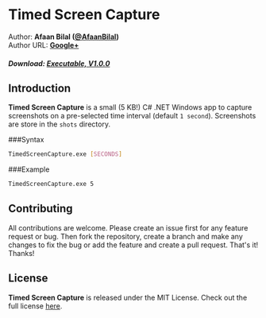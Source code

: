 Timed Screen Capture
==============

Author: **Afaan Bilal ([@AfaanBilal](https://github.com/AfaanBilal))**   
Author URL: **[Google+](https://google.com/+AfaanBilal)**

##### Download: [Executable, V1.0.0](https://afaan.me/pre-built/TimedScreenCapture-1.0.0-Executable.zip)

## Introduction
**Timed Screen Capture** is a small (5 KB!) C# .NET Windows app to capture screenshots on a pre-selected
time interval (default `1 second`). Screenshots are store in the `shots` directory.

###Syntax

```bash
TimedScreenCapture.exe [SECONDS]
```

###Example

```bash
TimedScreenCapture.exe 5
```

## Contributing
All contributions are welcome. Please create an issue first for any feature request
or bug. Then fork the repository, create a branch and make any changes to fix the bug 
or add the feature and create a pull request. That's it!
Thanks!

## License
**Timed Screen Capture** is released under the MIT License.
Check out the full license [here](LICENSE).
